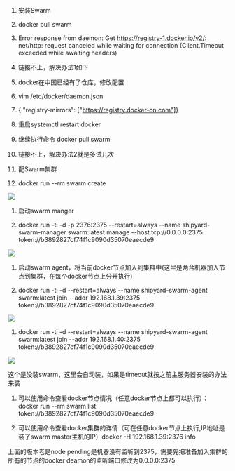 1. 安装Swarm

1. docker pull swarm

1. Error response from daemon: Get https://registry-1.docker.io/v2/: net/http: request canceled while waiting for connection (Client.Timeout exceeded while awaiting headers)

1. 链接不上，解决办法1如下

1. docker在中国已经有了仓库，修改配置

1. vim /etc/docker/daemon.json

1. { "registry-mirrors": ["https://registry.docker-cn.com"]}

1. 重启systemctl restart docker

1. 继续执行命令  docker pull swarm

1. 链接不上，解决办法2就是多试几次

1. 配Swarm集群

1. docker run --rm swarm create

![](https://gitee.com/hxc8/images7/raw/master/img/202407190755692.jpg)

1. 启动swarm manger

1. docker run -ti -d -p 2376:2375 --restart=always --name shipyard-swarm-manager swarm:latest manage --host tcp://0.0.0.0:2375 token://b3892827cf74f1c9090d35070eaecde9

![](https://gitee.com/hxc8/images7/raw/master/img/202407190755745.jpg)

1. 启动swarm agent，将当前docker节点加入到集群中(这里是两台机器加入节点到集群，在每个docker节点上分开执行)

1. docker run -ti -d --restart=always --name shipyard-swarm-agent swarm:latest join --addr 192.168.1.39:2375 token://b3892827cf74f1c9090d35070eaecde9

![](https://gitee.com/hxc8/images7/raw/master/img/202407190755718.jpg)

1. docker run -ti -d --restart=always --name shipyard-swarm-agent swarm:latest join --addr 192.168.1.40:2375 token://b3892827cf74f1c9090d35070eaecde9

![](https://gitee.com/hxc8/images7/raw/master/img/202407190755860.jpg)

这个是没装swarm，这里会自动装，如果是timeout就按之前主服务器安装的办法来装

1. 可以使用命令查看docker节点情况（任意docker节点上都可以执行）：docker run --rm swarm list token://b3892827cf74f1c9090d35070eaecde9

1. 可以使用命令查看docker集群的详情（可在任意docker节点上执行,IP地址是装了swarm master主机的IP）docker -H 192.168.1.39:2376 info



上面的版本老是node  pending是机器没有监听到2375，需要先把准备加入集群的所有的节点的docker deamon的监听端口修改为0.0.0.0:2375



































